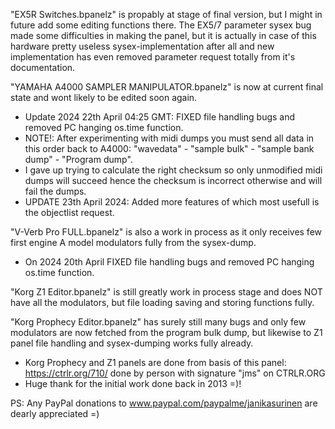 "EX5R Switches.bpanelz" is propably at stage of final version, but I might in future add some editing functions there.
The EX5/7 parameter sysex bug made some difficulties in making the panel, but it is actually in case of this hardware pretty useless sysex-implementation after all and new implementation has even removed parameter request totally from it's documentation.

"YAMAHA A4000 SAMPLER MANIPULATOR.bpanelz" is now at current final state and wont likely to be edited soon again.
- Update 2024 22th April 04:25 GMT: FIXED file handling bugs and removed PC hanging os.time function.
- NOTE!: After experimenting with midi dumps you must send all data in this order back to A4000: 
"wavedata" - "sample bulk" - "sample bank dump" - "Program dump".
- I gave up trying to calculate the right checksum so only unmodified midi dumps will succeed hence the checksum is incorrect otherwise and will fail the dumps.
- UPDATE 23th April 2024: Added more features of which most usefull is the objectlist request.

"V-Verb Pro FULL.bpanelz" is also a work in process as it only receives few first engine A model modulators fully from the sysex-dump.
 - On 2024 20th April FIXED file handling bugs and removed PC hanging os.time function.
 
"Korg Z1 Editor.bpanelz" is still greatly work in process stage and does NOT have all the modulators, but file loading saving and storing functions fully.
 
"Korg Prophecy Editor.bpanelz" has surely still many bugs and only few modulators are now fetched from the program bulk dump, but likewise to Z1 panel file handling and sysex-dumping works fully already.

- Korg Prophecy and Z1 panels are done from basis of this panel: https://ctrlr.org/710/ done by person with signature "jms" on CTRLR.ORG
- Huge thank for the initial work done back in 2013 =)!

PS: Any PayPal donations to www.paypal.com/paypalme/janikasurinen are dearly appreciated =)